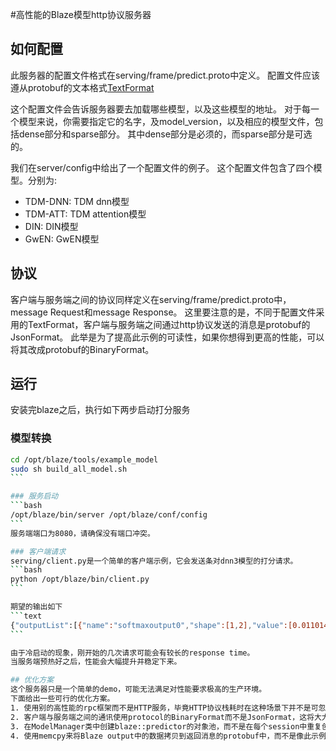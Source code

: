 #高性能的Blaze模型http协议服务器

## 如何配置
此服务器的配置文件格式在serving/frame/predict.proto中定义。
配置文件应该遵从protobuf的文本格式[TextFormat](https://developers.google.com/protocol-buffers/docs/overview#whynotxml)

这个配置文件会告诉服务器要去加载哪些模型，以及这些模型的地址。
对于每一个模型来说，你需要指定它的名字，及model\_version，以及相应的模型文件，包括dense部分和sparse部分。
其中dense部分是必须的，而sparse部分是可选的。

我们在server/config中给出了一个配置文件的例子。
这个配置文件包含了四个模型。分别为:

  * TDM-DNN: TDM dnn模型
  * TDM-ATT: TDM attention模型
  * DIN: DIN模型
  * GwEN: GwEN模型

## 协议
客户端与服务端之间的协议同样定义在serving/frame/predict.proto中，message Request和message Response。
这里要注意的是，不同于配置文件采用的TextFormat，客户端与服务端之间通过http协议发送的消息是protobuf的JsonFormat。
此举是为了提高此示例的可读性，如果你想得到更高的性能，可以将其改成protobuf的BinaryFormat。

## 运行
安装完blaze之后，执行如下两步启动打分服务

### 模型转换
````bash
cd /opt/blaze/tools/example_model
sudo sh build_all_model.sh
```

### 服务启动
```bash
/opt/blaze/bin/server /opt/blaze/conf/config
```
服务端端口为8080，请确保没有端口冲突。

### 客户端请求
serving/client.py是一个简单的客户端示例，它会发送条对dnn3模型的打分请求。
```bash
python /opt/blaze/bin/client.py
```

期望的输出如下
```text
{"outputList":[{"name":"softmaxoutput0","shape":[1,2],"value":[0.011014563,0.988985419]}]}
```

由于冷启动的现象，刚开始的几次请求可能会有较长的response time。
当服务端预热好之后，性能会大幅提升并稳定下来。

## 优化方案
这个服务器只是一个简单的demo，可能无法满足对性能要求极高的生产环境。
下面给出一些可行的优化方案。
1. 使用别的高性能的rpc框架而不是HTTP服务，毕竟HTTP协议栈耗时在这种场景下并不是可忽略的。
2. 客户端与服务端之间的通讯使用protocol的BinaryFormat而不是JsonFormat，这将大大提高序列化/反序列化的效率。
3. 在ModelManager类中创建blaze::predictor的对象池，而不是在每个session中重复创建和销毁。
4. 使用memcpy来将Blaze output中的数据拷贝到返回消息的protobuf中，而不是像此示例中一个一个赋值。（然而这种做法依赖与protobuf的实现，可能造成兼容性问题）
